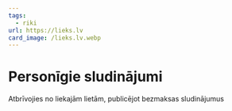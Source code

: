 ```yaml
---
tags:
  - riki
url: https://lieks.lv
card_image: /lieks.lv.webp
---
```


# Personīgie sludinājumi

Atbrīvojies no liekajām lietām, publicējot bezmaksas sludinājumus
